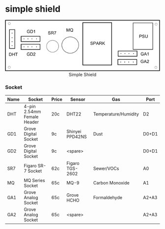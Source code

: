# simple shield

<p align="center">
  <img src="simple-shield.png"/>
  <br/>
  Simple Shield
</p>

### Socket
|Name |Socket                     |Price    |Sensor          |Gas                   |Port
|-----|---------------------------|---------|----------------|----------------------|------
|DHT  |4-pin 2.54mm Female Header |20c      |DHT22           |Temperature/Humidity  |D2
|GD1  |Grove Digital Socket       |9c       |Shinyei PPD42NS |Dust                  |D0+D1
|GD2  |Grove Digital Socket       |9c       |&lt;spare&gt;   |                      |D0+D1
|SR7  |Figaro SR-7 Socket         |62c      |Figaro TGS-2602 |Sewer/VOCs            |A0
|MQ   |MQ Series Socket           |65c      |MQ-9            |Carbon Monoxide       |A1
|GA1  |Grove Analog Socket        |65c      |Grove HCHO      |Formaldehyde          |A2+A3
|GA2  |Grove Analog Socket        |65c      |&lt;spare&gt;   |                      |A2+A3

